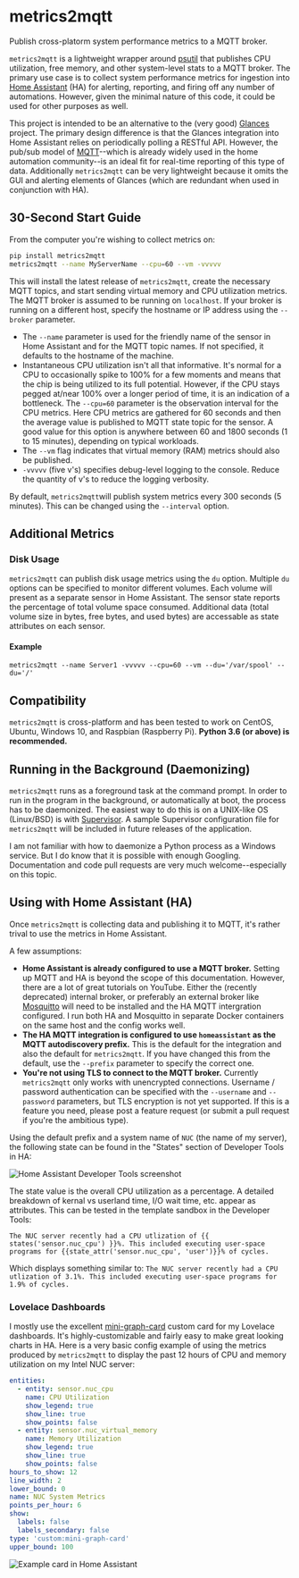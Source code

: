 # metrics2mqtt
Publish cross-platorm system performance metrics to a MQTT broker.

`metrics2mqtt` is a lightweight wrapper around [psutil](https://pypi.org/project/psutil/) that publishes CPU utilization, free memory, and other system-level stats to a MQTT broker. The primary use case is to collect system performance metrics for ingestion into [Home Assistant](https://www.home-assistant.io/) (HA) for alerting, reporting, and firing off any number of automations. However, given the minimal nature of this code, it could be used for other purposes as well.

This project is intended to be an alternative to the (very good) [Glances](https://github.com/nicolargo/glances) project. The primary design difference is that the Glances integration into Home Assistant relies on periodically polling a RESTful API. However, the pub/sub model of [MQTT](http://mqtt.org/)--which is already widely used in the home automation community--is an ideal fit for real-time reporting of this type of data. Additionally `metrics2mqtt` can be very lightweight because it omits the GUI and alerting elements of Glances (which are redundant when used in conjunction with HA).

## 30-Second Start Guide
From the computer you're wishing to collect metrics on:
```bash
pip install metrics2mqtt 
metrics2mqtt --name MyServerName --cpu=60 --vm -vvvvv
```
This will install the latest release of `metrics2mqtt`, create the necessary MQTT topics, and start sending virtual memory and CPU utilization metrics. The MQTT broker is assumed to be running on `localhost`. If your broker is running on a different host, specify the hostname or IP address using the `--broker` parameter.

 - The `--name` parameter is used for the friendly name of the sensor in Home Assistant and for the MQTT topic names. If not specified, it defaults to the hostname of the machine.
 - Instantaneous CPU utilization isn't all that informative. It's normal for a CPU to occasionally spike to 100% for a few moments and means that the chip is being utilized to its full potential. However, if the CPU stays pegged at/near 100% over a longer period of time, it is an indication of a bottleneck. The `--cpu=60` parameter is the observation interval for the CPU metrics. Here CPU metrics are gathered for 60 seconds and then the average value is published to MQTT state topic for the sensor. A good value for this option is anywhere between 60 and 1800 seconds (1 to 15 minutes), depending on typical workloads.
 - The `--vm` flag indicates that virtual memory (RAM) metrics should also be published.
 - `-vvvvv` (five v's) specifies debug-level logging to the console. Reduce the quantity of v's to reduce the logging verbosity.
 
 By default, `metrics2mqtt`will publish system metrics every 300 seconds (5 minutes). This can be changed using the `--interval` option.
 
 ## Additional Metrics 
### Disk Usage
`metrics2mqtt` can publish disk usage metrics using the `du` option. Multiple `du` options can be specified to monitor different volumes. Each volume will present as a separate sensor in Home Assistant. The sensor state reports the percentage of total volume space consumed. Additional data (total volume size in bytes, free bytes, and used bytes) are accessable as state attributes on each sensor.

#### Example

`metrics2mqtt --name Server1 -vvvvv --cpu=60 --vm --du='/var/spool' --du='/'`

## Compatibility
`metrics2mqtt` is cross-platform and has been tested to work on CentOS, Ubuntu, Windows 10, and Raspbian (Raspberry Pi). **Python 3.6 (or above) is recommended.**

## Running in the Background (Daemonizing)
`metrics2mqtt` runs as a foreground task at the command prompt. In order to run in the program in the background, or automatically at boot, the process has to be daemonized. The easiest way to do this is on a UNIX-like OS (Linux/BSD) is with [Supervisor](http://supervisord.org/). A sample Supervisor configuration file for `metrics2mqtt` will be included in future releases of the application.

I am not familiar with how to daemonize a Python process as a Windows service. But I do know that it is possible with enough Googling. Documentation and code pull requests are very much welcome--especially on this topic.

## Using with Home Assistant (HA)
Once `metrics2mqtt` is collecting data and publishing it to MQTT, it's rather trival to use the metrics in Home Assistant.

A few assumptions:
- **Home Assistant is already configured to use a MQTT broker.** Setting up MQTT and HA is beyond the scope of this documentation. However, there are a lot of great tutorials on YouTube. Either the (recently deprecated) internal broker, or preferably an external broker like [Mosquitto](https://mosquitto.org/) will need to be installed and the HA MQTT intergration configured. I run both HA and Mosquitto in separate Docker containers on the same host and the config works well.
- **The HA MQTT integration is configured to use `homeassistant` as the MQTT autodiscovery prefix.** This is the default for the integration and also the default for `metrics2mqtt`. If you have changed this from the default, use the `--prefix` parameter to specify the correct one.
- **You're not using TLS to connect to the MQTT broker.** Currently `metrics2mqtt` only works with unencrypted connections. Username / password authentication can be specified with the `--username` and `--password` parameters, but TLS encryption is not yet supported. If this is a feature you need, please post a feature request (or submit a pull request if you're the ambitious type).

Using the default prefix and a system name of `NUC` (the name of my server), the following state can be found in the "States" section of Developer Tools in HA:

![Home Assistant Developer Tools screenshot](https://github.com/jamiebegin/metrics2mqtt/blob/master/docs/dev_tools_example.png?raw=true)

The state value is the overall CPU utilization as a percentage. A detailed breakdown of kernal vs userland time, I/O wait time, etc. appear as attributes. This can be tested in the template sandbox in the Developer Tools:
```
The NUC server recently had a CPU utlization of {{ states('sensor.nuc_cpu') }}%. This included executing user-space programs for {{state_attr('sensor.nuc_cpu', 'user')}}% of cycles.
```
Which displays something similar to: `The NUC server recently had a CPU utlization of 3.1%. This included executing user-space programs for 1.9% of cycles.`

### Lovelace Dashboards

I mostly use the excellent [mini-graph-card](https://github.com/kalkih/mini-graph-card) custom card for my Lovelace dashboards. It's highly-customizable and fairly easy to make great looking charts in HA. Here is a very basic config example of using the metrics produced by `metrics2mqtt` to display the past 12 hours of CPU and memory utilization on my Intel NUC server:

```yaml
entities:
  - entity: sensor.nuc_cpu
    name: CPU Utilization
    show_legend: true
    show_line: true
    show_points: false
  - entity: sensor.nuc_virtual_memory
    name: Memory Utilization
    show_legend: true
    show_line: true
    show_points: false
hours_to_show: 12
line_width: 2
lower_bound: 0
name: NUC System Metrics
points_per_hour: 6
show:
  labels: false
  labels_secondary: false
type: 'custom:mini-graph-card'
upper_bound: 100

```
![Example card in Home Assistant](https://github.com/jamiebegin/metrics2mqtt/blob/master/docs/example_card.png?raw=true)
